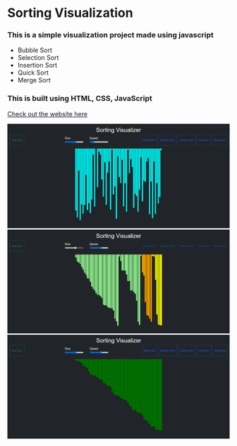 # Sorting Visualization
### This is a simple visualization project made using javascript 
- Bubble Sort 
- Selection Sort
- Insertion Sort
- Quick Sort
- Merge Sort

### This is built using HTML, CSS, JavaScript <br/>

[Check out the website here](https://ramabharti8.github.io/SortingVisualizatio.github.io-/)

<img src="img/img1.png"> <br/>
<img src="img/img2.png"> <br/>
<img src="img/img3.png"> <br/>
